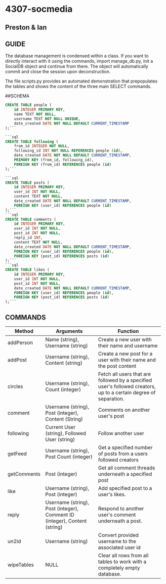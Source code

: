# 4307-socmedia
## Preston & Ian

## GUIDE
The database management is condensed within a class. If you want to directly interact with it using the commands, import manage\_db.py, init a SocialDB object and continue from there. The object will automatically commit and close the session upon deconstruction.

The file scripts.py provides an automated demonstration that prepopulates the tables and shows the content of the three main SELECT commands.

##SCHEMA	

```sql
CREATE TABLE people (
	id INTEGER PRIMARY KEY,
	name TEXT NOT NULL,
	username TEXT NOT NULL UNIQUE,
	date_created DATE NOT NULL DEFAULT CURRENT_TIMESTAMP
);```

```sql
CREATE TABLE following (
	from_id INTEGER NOT NULL,
	following_id INT NOT NULL REFERENCES people (id),
	date_created DATE NOT NULL DEFAULT CURRENT_TIMESTAMP,
	PRIMARY KEY (from_id, following_id),
	FOREIGN KEY (from_id) REFERENCES people (id)
);```

```sql
CREATE TABLE posts (
	id INTEGER PRIMARY KEY,
	user_id INT NOT NULL,
	content TEXT NOT NULL,
	date_created DATE NOT NULL DEFAULT CURRENT_TIMESTAMP,
	FOREIGN KEY (user_id) REFERENCES people (id)
);```
```sql
CREATE TABLE comments (
	id INTEGER PRIMARY KEY,
	user_id INT NOT NULL,
	post_id INT NOT NULL,
	reply_id INT,
	content TEXT NOT NULL,
	date_created DATE NOT NULL DEFAULT CURRENT_TIMESTAMP,
	FOREIGN KEY (user_id) REFERENCES people (id),
	FOREIGN KEY (post_id) REFERENCES posts (id)
);```
```sql
CREATE TABLE likes (
	id INTEGER PRIMARY KEY,
	user_id INT NOT NULL,
	post_id INT NOT NULL,
	date_created DATE NOT NULL DEFAULT CURRENT_TIMESTAMP,
	FOREIGN KEY (user_id) REFERENCES people (id),
	FOREIGN KEY (post_id) REFERENCES posts (id)
);```
```

## COMMANDS

Method		| Arguments | Function
----------------|-----------|----------------------
addPerson	| Name (string), Username (string) | Create a new user with their name and username
addPost		| Username (string), Content (string) | Create a new post for a user with their name and the post content
circles		| Username (string), Count (integer) | Fetch all users that are followed by a specified user's followed creators, up to a certain degree of separation.
comment		| Username (string), Post (integer), Content (String) | Comments on another user's post
following	| Current User (string), Followed User (string) | Follow another user
getFeed		| Username (string), Post Count (integer) | Get a specified number of posts from a users followed creators
getComments	| Post (integer) | Get all comment threads underneath a specified post
like		| Username (string), Post (integer) | Add specified post to a user's likes.
reply		| Username (string), Post (integer), Comment ID (integer), Content (string) | Respond to another user's comment underneath a post.
un2id		| Username (string) | Convert provided username to the associated user id
wipeTables 	| NULL | Clear all rows from all tables to work with a completely empty database.
